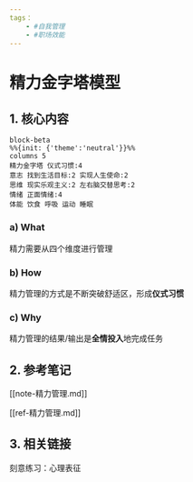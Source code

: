 ```yaml
---
tags：
    - #自我管理
    - #职场效能
---
```

# 精力金字塔模型

## 1. 核心内容

```mermaid
block-beta
%%{init: {'theme':'neutral'}}%%
columns 5
精力金字塔 仪式习惯:4
意志 找到生活目标:2 实现人生使命:2
思维 现实乐观主义:2 左右脑交替思考:2
情绪 正面情绪:4
体能 饮食 呼吸 运动 睡眠
```

### a) What

精力需要从四个维度进行管理

### b) How

精力管理的方式是不断突破舒适区，形成**仪式习惯**

### c) Why

精力管理的结果/输出是**全情投入**地完成任务

## 2. 参考笔记

[[note-精力管理.md]]

[[ref-精力管理.md]]

## 3. 相关链接

刻意练习：心理表征
